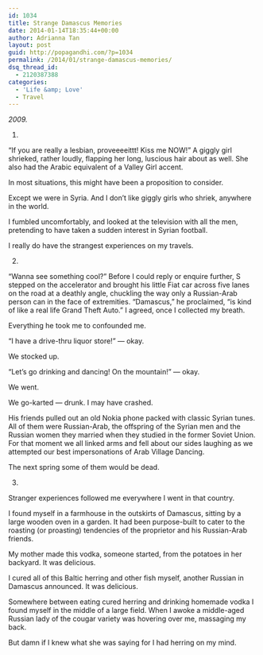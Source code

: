 ```yaml
---
id: 1034
title: Strange Damascus Memories
date: 2014-01-14T18:35:44+00:00
author: Adrianna Tan
layout: post
guid: http://popagandhi.com/?p=1034
permalink: /2014/01/strange-damascus-memories/
dsq_thread_id:
  - 2120387388
categories:
  - 'Life &amp; Love'
  - Travel
---
```

_2009._

1.

&#8220;If you are really a lesbian, proveeeeittt! Kiss me NOW!&#8221; A giggly girl shrieked, rather loudly, flapping her long, luscious hair about as well. She also had the Arabic equivalent of a Valley Girl accent. 

In most situations, this might have been a proposition to consider.

Except we were in Syria. And I don&#8217;t like giggly girls who shriek, anywhere in the world. 

I fumbled uncomfortably, and looked at the television with all the men, pretending to have taken a sudden interest in Syrian football. 

I really do have the strangest experiences on my travels. 

2. 

&#8220;Wanna see something cool?&#8221; Before I could reply or enquire further, S stepped on the accelerator and brought his little Fiat car across five lanes on the road at a deathly angle, chuckling the way only a Russian-Arab person can in the face of extremities. &#8220;Damascus,&#8221; he proclaimed, &#8220;is kind of like a real life Grand Theft Auto.&#8221; I agreed, once I collected my breath. 

Everything he took me to confounded me. 

&#8220;I have a drive-thru liquor store!&#8221; &#8212; okay. 

We stocked up. 

&#8220;Let&#8217;s go drinking and dancing! On the mountain!&#8221; &#8212; okay. 

We went. 

We go-karted &#8212; drunk. I may have crashed. 

His friends pulled out an old Nokia phone packed with classic Syrian tunes. All of them were Russian-Arab, the offspring of the Syrian men and the Russian women they married when they studied in the former Soviet Union. For that moment we all linked arms and fell about our sides laughing as we attempted our best impersonations of Arab Village Dancing. 

The next spring some of them would be dead. 

3.

Stranger experiences followed me everywhere I went in that country. 

I found myself in a farmhouse in the outskirts of Damascus, sitting by a large wooden oven in a garden. It had been purpose-built to cater to the roasting (or proasting) tendencies of the proprietor and his Russian-Arab friends. 

My mother made this vodka, someone started, from the potatoes in her backyard. It was delicious. 

I cured all of this Baltic herring and other fish myself, another Russian in Damascus announced. It was delicious. 

Somewhere between eating cured herring and drinking homemade vodka I found myself in the middle of a large field. When I awoke a middle-aged Russian lady of the cougar variety was hovering over me, massaging my back. 

But damn if I knew what she was saying for I had herring on my mind.